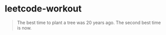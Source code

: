 # leetcode-workout

> The best time to plant a tree was 20 years ago. The second best time is now.

